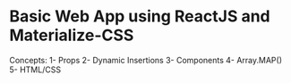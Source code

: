 # Basic Web App using ReactJS and Materialize-CSS
Concepts:
1- Props
2- Dynamic Insertions
3- Components
4- Array.MAP()
5- HTML/CSS
